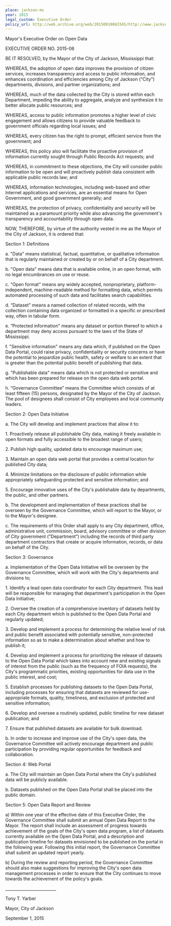 ```yaml
---
place: jackson-ms
year: 2015
legal_custom: Executive Order
policy_url: http://web.archive.org/web/20150910063345/http://www.jacksonms.gov/CivicAlerts.aspx?AID=443
---
```


<p>Mayor's Executive Order on Open Data</p> <p>EXECUTIVE ORDER NO. 2015-06</p> <p>BE IT RESOLVED, by the Mayor of the City of Jackson, Mississippi that:</p> <p>WHEREAS, the adoption of open data improves the provision of citizen services, increases transparency and access to public information, and enhances coordination and efficiencies among City of Jackson (“City”) departments, divisions, and partner organizations; and</p> <p>WHEREAS, much of the data collected by the City is stored within each Department, impeding the ability to aggregate, analyze and synthesize it to better allocate public resources; and</p> <p>WHEREAS, access to public information promotes a higher level of civic engagement and allows citizens to provide valuable feedback to government officials regarding local issues; and</p> <p>WHEREAS, every citizen has the right to prompt, efficient service from the government; and</p> <p>WHEREAS, this policy also will facilitate the proactive provision of information currently sought through Public Records Act requests; and</p> <p>WHEREAS, in commitment to these objections, the City will consider public information to be open and will proactively publish data consistent with applicable public records law; and</p> <p>WHEREAS, information technologies, including web-based and other Internet applications and services, are an essential means for Open Government, and good government generally; and</p> <p>WHEREAS, the protection of privacy, confidentiality and security will be maintained as a paramount priority while also advancing the government's transparency and accountability through open data.</p> <p>NOW, THEREFORE, by virtue of the authority vested in me as the Mayor of the City of Jackson, it is ordered that:</p> <p>Section 1: Definitions</p> <p>a. "Data" means statistical, factual, quantitative, or qualitative information that is regularly maintained or created by or on behalf of a City department.</p> <p>b. "Open data" means data that is available online, in an open format, with no legal encumbrances on use or reuse.</p> <p>c. “Open format" means any widely accepted, nonproprietary, platform-independent, machine-readable method for formatting data, which permits automated processing of such data and facilitates search capabilities.</p> <p>d. “Dataset" means a named collection of related records, with the collection containing data organized or formatted in a specific or prescribed way, often in tabular form.</p> <p>e. “Protected information" means any dataset or portion thereof to which a department may deny access pursuant to the laws of the State of Mississippi.</p> <p>f. "Sensitive information" means any data which, if published on the Open Data Portal, could raise privacy, confidentiality or security concerns or have the potential to jeopardize public health, safety or welfare to an extent that is greater than the potential public benefit of publishing that data.</p> <p>g. "Publishable data" means data which is not protected or sensitive and which has been prepared for release on the open data web portal.</p> <p>h. “Governance Committee” means the Committee which consists of at least fifteen (15) persons, designated by the Mayor of the City of Jackson. The pool of designees shall consist of City employees and local community leaders.</p> <p>Section 2: Open Data Initiative</p> <p>a.	The City will develop and implement practices that allow it to:</p> <p>1. Proactively release all publishable City data, making it freely available in open formats and fully accessible to the broadest range of users;</p> <p>2. Publish high quality, updated data to encourage maximum use;</p> <p>3. Maintain an open data web portal that provides a central location for published City data;</p> <p>4. Minimize limitations on the disclosure of public information while appropriately safeguarding protected and sensitive information; and</p> <p>5. Encourage innovative uses of the City's publishable data by departments, the public, and other partners.</p> <p>b.	The development and implementation of these practices shall be overseen by the Governance Committee, which will report to the Mayor, or to the Mayor's designee.</p> <p>c.	The requirements of this Order shall apply to any City department, office, administrative unit, commission, board, advisory committee or other division of City government ("Department”) including the records of third party department contractors that create or acquire information, records, or data on behalf of the City.</p> <p>Section 3: Governance</p> <p>a.	Implementation of the Open Data Initiative will be overseen by the Governance Committee, which will work with the City's departments and divisions to;</p> <p>1.	Identify a lead open data coordinator for each City department. This lead will be responsible for managing that department's participation in the Open Data Initiative;</p> <p>2.	Oversee the creation of a comprehensive inventory of datasets held by each City department which is published to the Open Data Portal and regularly updated;</p> <p>3.	Develop and implement a process for determining the relative level of risk and public benefit associated with potentially sensitive, non-protected information so as to make a determination about whether and how to publish it;</p> <p>4.	Develop and implement a process for prioritizing the release of datasets to the Open Data Portal which takes into account new and existing signals of interest from the public (such as the frequency of FOIA requests), the City's programmatic priorities, existing opportunities for data use in the public interest, and cost;</p> <p>5.	Establish processes for publishing datasets to the Open Data Portal, including processes for ensuring that datasets are reviewed for use-appropriate formats, quality, timeliness, and exclusion of protected and sensitive information;</p> <p>6.	Develop and oversee a routinely updated, public timeline for new dataset publication; and</p> <p>7.	Ensure that published datasets are available for bulk download.</p> <p>b.	In order to increase and improve use of the City's open data, the Governance Committee will actively encourage department and public participation by providing regular opportunities for feedback and collaboration.</p> <p>Section 4: Web Portal</p> <p>a.	The City will maintain an Open Data Portal where the City's published data will be publicly available.</p> <p>b.	Datasets published on the Open Data Portal shall be placed into the public domain.</p> <p>Section 5: Open Data Report and Review</p> <p>a)	Within one year of the effective date of this Executive Order, the Governance Committee shall submit an annual Open Data Report to the Mayor. The report shall include an assessment of progress towards achievement of the goals of the City's open data program, a list of datasets currently available on the Open Data Portal, and a description and publication timeline for datasets envisioned to be published on the portal in the following year. Following this initial report, the Governance Committee shall submit an updated report yearly.</p> <p>b)	During the review and reporting period, the Governance Committee should also make suggestions for improving the City's open data management processes in order to ensure that the City continues to move towards the achievement of the policy's goals.</p> <p>_________________________</p> <p>Tony T. Yarber</p> <p>Mayor, City of Jackson</p> <p>September 1, 2015</p> <p/>
